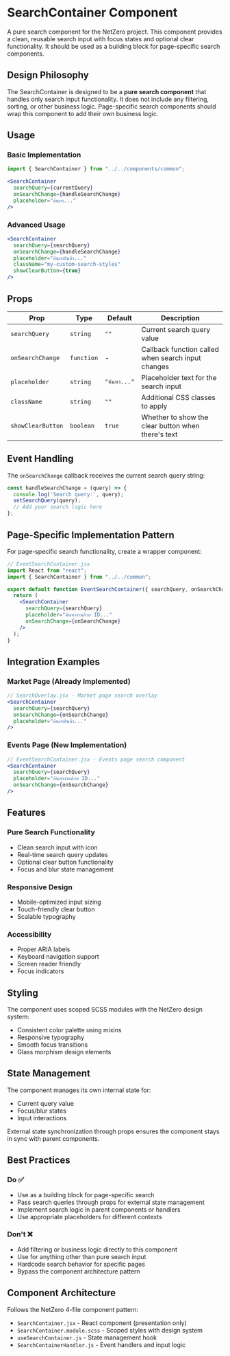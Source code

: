 # SearchContainer Component

A pure search component for the NetZero project. This component provides a clean, reusable search input with focus states and optional clear functionality. It should be used as a building block for page-specific search components.

## Design Philosophy

The SearchContainer is designed to be a **pure search component** that handles only search input functionality. It does not include any filtering, sorting, or other business logic. Page-specific search components should wrap this component to add their own business logic.

## Usage

### Basic Implementation

```jsx
import { SearchContainer } from "../../components/common";

<SearchContainer
  searchQuery={currentQuery}
  onSearchChange={handleSearchChange}
  placeholder="ค้นหา..."
/>
```

### Advanced Usage

```jsx
<SearchContainer
  searchQuery={searchQuery}
  onSearchChange={handleSearchChange}
  placeholder="ค้นหาสินค้า..."
  className="my-custom-search-styles"
  showClearButton={true}
/>
```

## Props

| Prop | Type | Default | Description |
|------|------|---------|-------------|
| `searchQuery` | `string` | `""` | Current search query value |
| `onSearchChange` | `function` | - | Callback function called when search input changes |
| `placeholder` | `string` | `"ค้นหา..."` | Placeholder text for the search input |
| `className` | `string` | `""` | Additional CSS classes to apply |
| `showClearButton` | `boolean` | `true` | Whether to show the clear button when there's text |

## Event Handling

The `onSearchChange` callback receives the current search query string:

```javascript
const handleSearchChange = (query) => {
  console.log('Search query:', query);
  setSearchQuery(query);
  // Add your search logic here
};
```

## Page-Specific Implementation Pattern

For page-specific search functionality, create a wrapper component:

```jsx
// EventSearchContainer.jsx
import React from "react";
import { SearchContainer } from "../../common";

export default function EventSearchContainer({ searchQuery, onSearchChange }) {
  return (
    <SearchContainer
      searchQuery={searchQuery}
      placeholder="ค้นหางานด้วย ID..."
      onSearchChange={onSearchChange}
    />
  );
}
```

## Integration Examples

### Market Page (Already Implemented)
```jsx
// SearchOverlay.jsx - Market page search overlay
<SearchContainer
  searchQuery={searchQuery}
  onSearchChange={onSearchChange}
  placeholder="ค้นหาสินค้า..."
/>
```

### Events Page (New Implementation)
```jsx
// EventSearchContainer.jsx - Events page search component
<SearchContainer
  searchQuery={searchQuery}
  placeholder="ค้นหางานด้วย ID..."
  onSearchChange={onSearchChange}
/>
```

## Features

### Pure Search Functionality
- Clean search input with icon
- Real-time search query updates
- Optional clear button functionality
- Focus and blur state management

### Responsive Design
- Mobile-optimized input sizing
- Touch-friendly clear button
- Scalable typography

### Accessibility
- Proper ARIA labels
- Keyboard navigation support
- Screen reader friendly
- Focus indicators

## Styling

The component uses scoped SCSS modules with the NetZero design system:
- Consistent color palette using mixins
- Responsive typography
- Smooth focus transitions
- Glass morphism design elements

## State Management

The component manages its own internal state for:
- Current query value
- Focus/blur states
- Input interactions

External state synchronization through props ensures the component stays in sync with parent components.

## Best Practices

### Do ✅
- Use as a building block for page-specific search
- Pass search queries through props for external state management
- Implement search logic in parent components or handlers
- Use appropriate placeholders for different contexts

### Don't ❌
- Add filtering or business logic directly to this component
- Use for anything other than pure search input
- Hardcode search behavior for specific pages
- Bypass the component architecture pattern

## Component Architecture

Follows the NetZero 4-file component pattern:
- `SearchContainer.jsx` - React component (presentation only)
- `SearchContainer.module.scss` - Scoped styles with design system
- `useSearchContainer.js` - State management hook
- `SearchContainerHandler.js` - Event handlers and input logic

